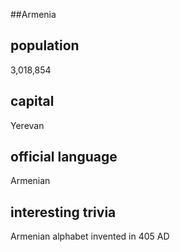 ##Armenia
## population
3,018,854

## capital
Yerevan
 
## official language
Armenian

## interesting trivia
Armenian alphabet invented in 405 AD


